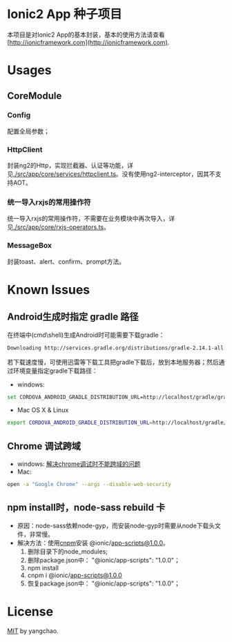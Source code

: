 # Ionic2 App 种子项目

本项目是对Ionic2 App的基本封装，基本的使用方法请查看[http://ionicframework.com](http://ionicframework.com).
 
# Usages

## CoreModule

### Config
配置全局参数；

### HttpClient
封装ng2的Http，实现拦截器、认证等功能，详见[./src/app/core/services/httpclient.ts](./src/app/core/services/httpclient.ts)。没有使用ng2-interceptor，因其不支持AOT。

### 统一导入rxjs的常用操作符
统一导入rxjs的常用操作符，不需要在业务模块中再次导入，详见[./src/app/core/rxjs-operators.ts](./src/app/core/rxjs-operators.ts)。

### MessageBox
封装toast、alert、confirm、prompt方法。




# Known Issues

## Android生成时指定 gradle 路径
在终端中(cmd\shell)生成Android时可能需要下载gradle：
``` bash
Downloading http://services.gradle.org/distributions/gradle-2.14.1-all.zip
```
若下载速度慢，可使用迅雷等下载工具把gradle下载后，放到本地服务器；然后通过环境变量指定gradle下载路径：
* windows:
``` bash
set CORDOVA_ANDROID_GRADLE_DISTRIBUTION_URL=http://localhost/gradle/gradle-2.14.1-all.zip
```
* Mac OS X & Linux
``` bash
export CORDOVA_ANDROID_GRADLE_DISTRIBUTION_URL=http://localhost/gradle/gradle-2.14.1-all.zip
```

## Chrome 调试跨域
* windows: [解决chrome调试时不能跨域的问题](http://www.cnblogs.com/laden666666/p/5544572.html)
* Mac:
``` bash
open -a "Google Chrome" --args --disable-web-security
```

## npm install时，node-sass rebuild 卡
* 原因：node-sass依赖node-gyp，而安装node-gyp时需要从node下载头文件，非常慢。
* 解决方法：使用[cnpm](https://cnpmjs.org/)安装 @ionic/app-scripts@1.0.0。
    1. 删除目录下的node_modules; 
    2. 删除package.json中： "@ionic/app-scripts": "1.0.0"；
    3. npm install
    4. cnpm i @ionic/app-scripts@1.0.0
    5. 恢复package.json中： "@ionic/app-scripts": "1.0.0"；

# License
[MIT](/LICENSE) by yangchao.
